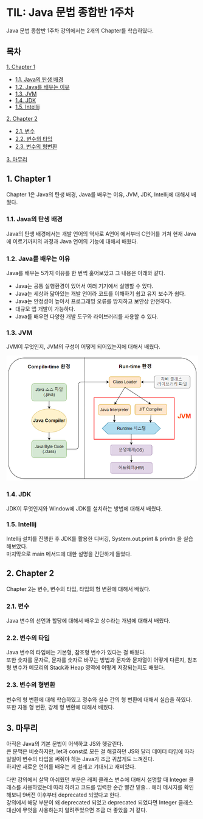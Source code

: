 # TIL: Java 문법 종합반 1주차

Java 문법 종합반 1주차 강의에서는 2개의 Chapter를 학습하였다.

## 목차

[1. Chapter 1](#1-chapter-1)
- [1.1. Java의 탄생 배경](#11-java의-탄생-배경)
- [1.2. Java를 배우는 이유](#12-java를-배우는-이유)
- [1.3. JVM](#13-jvm)
- [1.4. JDK](#14-jdk)
- [1.5. Intellij](#15-intellij)

[2. Chapter 2](#2-chapter-2)
- [2.1. 변수](#21-변수)
- [2.2. 변수의 타입](#22-변수의-타입)
- [2.3. 변수의 형변환](#23-변수의-형변환)

[3. 마무리](#3-마무리)

## 1. Chapter 1

Chapter 1은 Java의 탄생 배경, Java를 배우는 이유, JVM, JDK, Intellij에 대해서 배웠다.

### 1.1. Java의 탄생 배경

Java의 탄생 배경에서는 개발 언어의 역사로 A언어 에서부터 C언어를 거쳐 현재 Java에 이르기까지의 과정과 Java 언어의 기능에 대해서 배웠다.

### 1.2. Java를 배우는 이유

Java를 배우는 5가지 이유를 한 번씩 훑어보았고 그 내용은 아래와 같다.

- Java는 공통 실행환경이 있어서 여러 기기에서 실행할 수 있다.
- Java는 세상과 닮아있는 개발 언어라 코드를 이해하기 쉽고 유지 보수가 쉽다.
- Java는 안정성이 높아서 프로그래밍 오류를 방지하고 보안상 안전하다.
- 대규모 앱 개발이 가능하다.
- Java를 배우면 다양한 개발 도구와 라이브러리를 사용할 수 있다.

### 1.3. JVM

JVM이 무엇인지, JVM의 구성이 어떻게 되어있는지에 대해서 배웠다.

![JVM](../img/JVM.png)

### 1.4. JDK

JDK이 무엇인지와 Window에 JDK를 설치하는 방법에 대해서 배웠다.

### 1.5. Intellij

Intellij 설치를 진행한 후 JDK를 활용한 디버깅, System.out.print & println 을 실습해보았다.<br>
마지막으로 main 메서드에 대한 설명을 간단하게 들었다.

## 2. Chapter 2

Chapter 2는 변수, 변수의 타입, 타입의 형 변환에 대해서 배웠다.

### 2.1. 변수

Java 변수의 선언과 할당에 대해서 배우고 상수라는 개념에 대해서 배웠다.

### 2.2. 변수의 타입

Java 변수의 타입에는 기본형, 참조형 변수가 있다는 걸 배웠다.<br>
또한 숫자를 문자로, 문자를 숫자로 바꾸는 방법과 문자와 문자열이 어떻게 다른지, 참조형 변수가 메모리의 Stack과 Heap 영역에 어떻게 저장되는지도 배웠다.

### 2.3. 변수의 형변환

변수의 형 변환에 대해 학습하였고 정수와 실수 간의 형 변환에 대해서 실습을 하였다.<br>
또한 자동 형 변환, 강제 형 변환에 대해서 배웠다.

## 3. 마무리

아직은 Java의 기본 문법이 어색하고 JS와 헷갈린다.<br>
큰 문맥은 비슷하지만, let과 const로 모든 걸 해결하던 JS와 달리 데이터 타입에 따라 일일이 변수의 타입을 써줘야 하는 Java가 조금 귀찮게도 느껴진다.<br>
하지만 새로운 언어를 배우는 게 설레고 기대되고 재미있다.

다만 강의에서 살짝 아쉬웠던 부분은 래퍼 클래스 변수에 대해서 설명할 때 Integer 클래스를 사용하였는데 따라 하려고 코드를 입력한 순간 빨간 밑줄... 에러 메시지를 확인해보니 9버전 이후부터 deprecated 되었다고 한다.<br>
강의에서 해당 부분이 왜 deprecated 되었고 deprecated 되었다면 Integer 클래스 대신에 무엇을 사용하는지 알려주었으면 조금 더 좋았을 거 같다.